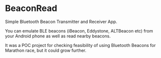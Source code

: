 # BeaconRead


Simple Bluetooth Beacon Transmitter and Receiver App. 

You can emulate BLE beacons (iBeacon, Eddystone, ALTBeacon etc) from your Android phone as well as read nearby beacons. 

It was a POC project for checking feasibility of using Bluetooth Beacons for Marathon race,  but it could grow further. 
